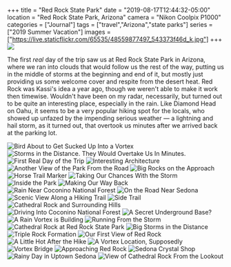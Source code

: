 +++
title = "Red Rock State Park"
date = "2019-08-17T12:44:32-05:00"
location = "Red Rock State Park, Arizona"
camera = "Nikon Coolpix P1000"
categories = ["Journal"]
tags = ["travel","Arizona","state parks"]
series = ["2019 Summer Vacation"]
images = ["https://live.staticflickr.com/65535/48559877497_543373f46d_k.jpg"]
+++
<img src="https://live.staticflickr.com/65535/48559877497_543373f46d_k.jpg">
<!--more-->

The first *real* day of the trip saw us at Red Rock State Park in Arizona, where we ran into clouds that would follow us the rest of the way, putting us in the middle of storms at the beginning and end of it, but mostly just providing us some welcome cover and respite from the desert heat. Red Rock was Kassi's idea a year ago, though we weren't able to make it work then timewise. Wouldn't have been on my radar, necessarily, but turned out to be quite an interesting place, especially in the rain. Like Diamond Head on Oahu, it seems to be a very popular hiking spot for the locals, who showed up unfazed by the impending serious weather — a lightning and hail storm, as it turned out, that overtook us minutes after we arrived back at the parking lot.

<div id="gallery">
		<img alt="Bird About to Get Sucked Up Into a Vortex" src="https://live.staticflickr.com/65535/48559746926_e024dcc1e1.jpg"
			data-image="https://live.staticflickr.com/65535/48559746926_c57b1aeab4_k.jpg">
		<img alt="Storms in the Distance. They Would Overtake Us In Minutes." src="https://live.staticflickr.com/65535/48559742546_d47057ae9a.jpg"
			data-image="https://live.staticflickr.com/65535/48559742546_3b43ce6766_k.jpg">
		<img alt="First Real Day of the Trip" src="https://live.staticflickr.com/65535/48559745226_980f1ddac5.jpg"
			data-image="https://live.staticflickr.com/65535/48559745226_1d45fe1bd6_k.jpg">
		<img alt="Interesting Architecture" src="https://live.staticflickr.com/65535/48559742011_d7e6b3d2c0.jpg"
			data-image="https://live.staticflickr.com/65535/48559742011_5cce374379_k.jpg">
		<img alt="Another View of the Park From the Road" src="https://live.staticflickr.com/65535/48559743156_7866920f3d.jpg"
			data-image="https://live.staticflickr.com/65535/48559743156_a358815d97_k.jpg">
		<img alt="Big Rocks on the Approach" src="https://live.staticflickr.com/65535/48559740111_a6bd93e8c0.jpg"
			data-image="https://live.staticflickr.com/65535/48559740111_6067269267_k.jpg">
		<img alt="Horse Trail Marker" src="https://live.staticflickr.com/65535/48559881827_fe5e78b37f.jpg"
			data-image="https://live.staticflickr.com/65535/48559881827_fa4c4aa4f7_k.jpg">
		<img alt="Taking Our Chances With the Storm" src="https://live.staticflickr.com/65535/48559877497_ff3eb3900b.jpg"
			data-image="https://live.staticflickr.com/65535/48559877497_543373f46d_k.jpg">
		<img alt="Inside the Park" src="https://live.staticflickr.com/65535/48559881332_9503297b1a.jpg"
			data-image="https://live.staticflickr.com/65535/48559881332_c6832cb8ea_k.jpg">
		<img alt="Making Our Way Back" src="https://live.staticflickr.com/65535/48559744816_c0ec3d084a.jpg"
			data-image="https://live.staticflickr.com/65535/48559744816_b9dbda41f7_k.jpg">
		<img alt="Rain Near Coconino National Forest" src="https://live.staticflickr.com/65535/48559743361_9128b547e3.jpg"
			data-image="https://live.staticflickr.com/65535/48559743361_c7110982c9_k.jpg">
		<img alt="On the Road Near Sedona" src="https://live.staticflickr.com/65535/48559741126_8ee21e3661.jpg"
			data-image="https://live.staticflickr.com/65535/48559741126_6b866b5439_k.jpg">
		<img alt="Scenic View Along a Hiking Trail" src="https://live.staticflickr.com/65535/48559885007_312c0b5a9a.jpg"
			data-image="https://live.staticflickr.com/65535/48559885007_d99620a22a_k.jpg">
		<img alt="Side Trail" src="https://live.staticflickr.com/65535/48559745886_b6f89962e5.jpg"
			data-image="https://live.staticflickr.com/65535/48559745886_b18856e505_k.jpg">
		<img alt="Cathedral Rock and Surrounding Hills" src="https://live.staticflickr.com/65535/48546960027_33d53664be.jpg"
			data-image="https://live.staticflickr.com/65535/48546960027_dec8469b1b_k.jpg">
		<img alt="Driving Into Coconino National Forest" src="https://live.staticflickr.com/65535/48559738586_631c7f82db.jpg"
			data-image="https://live.staticflickr.com/65535/48559738586_b9b977ba62_k.jpg">
		<img alt="A Secret Underground Base?" src="https://live.staticflickr.com/65535/48559743671_0e497087bd.jpg"
			data-image="https://live.staticflickr.com/65535/48559743671_9ee6b5162d_k.jpg">
		<img alt="A Rain Vortex is Building" src="https://live.staticflickr.com/65535/48559877137_68c7a60f68.jpg"
			data-image="https://live.staticflickr.com/65535/48559877137_3a623d1d1e_k.jpg">
		<img alt="Running From the Storm" src="https://live.staticflickr.com/65535/48559745581_c04e8e3f2d.jpg"
			data-image="https://live.staticflickr.com/65535/48559745581_e7f095d081_k.jpg">
		<img alt="Cathedral Rock at Red Rock State Park" src="https://live.staticflickr.com/65535/48559879972_08a16033f5.jpg"
			data-image="https://live.staticflickr.com/65535/48559879972_d52dd08a10_k.jpg">
		<img alt="Big Storms in the Distance" src="https://live.staticflickr.com/65535/48559880757_5117997089.jpg"
			data-image="https://live.staticflickr.com/65535/48559880757_1557e06978_k.jpg">
		<img alt="Triple Rock Formation" src="https://live.staticflickr.com/65535/48559879427_1d3cd8a4b6.jpg"
			data-image="https://live.staticflickr.com/65535/48559879427_db7e779205_k.jpg">
		<img alt="Our First View of Red Rock" src="https://live.staticflickr.com/65535/48559741481_c01a7ebeff.jpg"
			data-image="https://live.staticflickr.com/65535/48559741481_46fd582977_k.jpg">
		<img alt="A Little Hot After the Hike" src="https://live.staticflickr.com/65535/48559881152_d733b27e9c.jpg"
			data-image="https://live.staticflickr.com/65535/48559881152_32950fa10e_k.jpg">
		<img alt="A Vortex Location, Supposedly" src="https://live.staticflickr.com/65535/48559746526_ea6b5660fb.jpg"
			data-image="https://live.staticflickr.com/65535/48559746526_5192655776_k.jpg">
		<img alt="Vortex Bridge" src="https://live.staticflickr.com/65535/48559744381_9633ff4044.jpg"
			data-image="https://live.staticflickr.com/65535/48559744381_e795f1d9f6_k.jpg">
		<img alt="Approaching Red Rock" src="https://live.staticflickr.com/65535/48559738906_eb1232c992.jpg"
			data-image="https://live.staticflickr.com/65535/48559738906_9bd36eba35_k.jpg">
		<img alt="Sedona Crystal Shop" src="https://live.staticflickr.com/65535/48559878547_e469815f1b.jpg"
			data-image="https://live.staticflickr.com/65535/48559878547_6fedeb4c83_k.jpg">
		<img alt="Rainy Day in Uptown Sedona" src="https://live.staticflickr.com/65535/48559879742_321cd8dd6d.jpg"
			data-image="https://live.staticflickr.com/65535/48559879742_7c4058e6b1_k.jpg">
		<img alt="View of Cathedral Rock From the Lookout" src="https://live.staticflickr.com/65535/48559737726_725a7e7b03.jpg"
			data-image="https://live.staticflickr.com/65535/48559737726_d42bfea2cf_k.jpg">
</div>

<script type="text/javascript">
	jQuery(document).ready(function(){
		jQuery("#gallery").unitegallery({
			gallery_theme: "tiles",
			tiles_type: "nested"						
		});
	});
</script>

